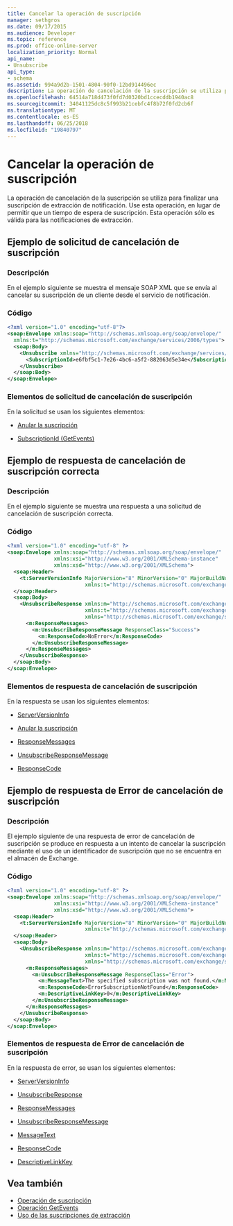 ```yaml
---
title: Cancelar la operación de suscripción
manager: sethgros
ms.date: 09/17/2015
ms.audience: Developer
ms.topic: reference
ms.prod: office-online-server
localization_priority: Normal
api_name:
- Unsubscribe
api_type:
- schema
ms.assetid: 994a9d2b-1501-4804-90f0-12bd914496ec
description: La operación de cancelación de la suscripción se utiliza para finalizar una suscripción de extracción de notificación. Use esta operación, en lugar de permitir que un tiempo de espera de suscripción. Esta operación sólo es válida para las notificaciones de extracción.
ms.openlocfilehash: 64514a718d473f0fd7d0320bd1ccecddb1940ac8
ms.sourcegitcommit: 34041125dc8c5f993b21cebfc4f8b72f0fd2cb6f
ms.translationtype: MT
ms.contentlocale: es-ES
ms.lasthandoff: 06/25/2018
ms.locfileid: "19840797"
---
```

# <a name="unsubscribe-operation"></a>Cancelar la operación de suscripción

La operación de cancelación de la suscripción se utiliza para finalizar una suscripción de extracción de notificación. Use esta operación, en lugar de permitir que un tiempo de espera de suscripción. Esta operación sólo es válida para las notificaciones de extracción.
  
## <a name="unsubscribe-request-example"></a>Ejemplo de solicitud de cancelación de suscripción

### <a name="description"></a>Descripción

En el ejemplo siguiente se muestra el mensaje SOAP XML que se envía al cancelar su suscripción de un cliente desde el servicio de notificación.
  
### <a name="code"></a>Código

```XML
<?xml version="1.0" encoding="utf-8"?>
<soap:Envelope xmlns:soap="http://schemas.xmlsoap.org/soap/envelope/"
  xmlns:t="http://schemas.microsoft.com/exchange/services/2006/types">
  <soap:Body>
    <Unsubscribe xmlns="http://schemas.microsoft.com/exchange/services/2006/messages">
      <SubscriptionId>e6fbf5c1-7e26-4bc6-a5f2-882063d5e34e</SubscriptionId>  
    </Unsubscribe>
  </soap:Body>
</soap:Envelope>
```

### <a name="unsubscribe-request-elements"></a>Elementos de solicitud de cancelación de suscripción

En la solicitud se usan los siguientes elementos:
  
- [Anular la suscripción](unsubscribe.md)
    
- [SubscriptionId (GetEvents)](subscriptionid-getevents.md)
    
## <a name="successful-unsubscribe-response-example"></a>Ejemplo de respuesta de cancelación de suscripción correcta

### <a name="description"></a>Descripción

En el ejemplo siguiente se muestra una respuesta a una solicitud de cancelación de suscripción correcta.
  
### <a name="code"></a>Código

```xml
<?xml version="1.0" encoding="utf-8" ?>
<soap:Envelope xmlns:soap="http://schemas.xmlsoap.org/soap/envelope/" 
               xmlns:xsi="http://www.w3.org/2001/XMLSchema-instance" 
               xmlns:xsd="http://www.w3.org/2001/XMLSchema">
  <soap:Header>
    <t:ServerVersionInfo MajorVersion="8" MinorVersion="0" MajorBuildNumber="628" MinorBuildNumber="0" 
                         xmlns:t="http://schemas.microsoft.com/exchange/services/2006/types" />
  </soap:Header>
  <soap:Body>
    <UnsubscribeResponse xmlns:m="http://schemas.microsoft.com/exchange/services/2006/messages" 
                         xmlns:t="http://schemas.microsoft.com/exchange/services/2006/types" 
                         xmlns="http://schemas.microsoft.com/exchange/services/2006/messages">
      <m:ResponseMessages>
        <m:UnsubscribeResponseMessage ResponseClass="Success">
          <m:ResponseCode>NoError</m:ResponseCode>
        </m:UnsubscribeResponseMessage>
      </m:ResponseMessages>
    </UnsubscribeResponse>
  </soap:Body>
</soap:Envelope>
```

### <a name="unsubscribe-response-elements"></a>Elementos de respuesta de cancelación de suscripción

En la respuesta se usan los siguientes elementos:
  
- [ServerVersionInfo](serverversioninfo.md)
    
- [Anular la suscripción](unsubscribe.md)
    
- [ResponseMessages](responsemessages.md)
    
- [UnsubscribeResponseMessage](unsubscriberesponsemessage.md)
    
- [ResponseCode](responsecode.md)
    
## <a name="unsubscribe-error-response-example"></a>Ejemplo de respuesta de Error de cancelación de suscripción

### <a name="description"></a>Descripción

El ejemplo siguiente de una respuesta de error de cancelación de suscripción se produce en respuesta a un intento de cancelar la suscripción mediante el uso de un identificador de suscripción que no se encuentra en el almacén de Exchange.
  
### <a name="code"></a>Código

```XML
<?xml version="1.0" encoding="utf-8" ?>
<soap:Envelope xmlns:soap="http://schemas.xmlsoap.org/soap/envelope/" 
               xmlns:xsi="http://www.w3.org/2001/XMLSchema-instance" 
               xmlns:xsd="http://www.w3.org/2001/XMLSchema">
  <soap:Header>
    <t:ServerVersionInfo MajorVersion="8" MinorVersion="0" MajorBuildNumber="628" MinorBuildNumber="0" 
                         xmlns:t="http://schemas.microsoft.com/exchange/services/2006/types" />
  </soap:Header>
  <soap:Body>
    <UnsubscribeResponse xmlns:m="http://schemas.microsoft.com/exchange/services/2006/messages" 
                         xmlns:t="http://schemas.microsoft.com/exchange/services/2006/types" 
                         xmlns="http://schemas.microsoft.com/exchange/services/2006/messages">
      <m:ResponseMessages>
        <m:UnsubscribeResponseMessage ResponseClass="Error">
          <m:MessageText>The specified subscription was not found.</m:MessageText>
          <m:ResponseCode>ErrorSubscriptionNotFound</m:ResponseCode>
          <m:DescriptiveLinkKey>0</m:DescriptiveLinkKey>
        </m:UnsubscribeResponseMessage>
      </m:ResponseMessages>
    </UnsubscribeResponse>
  </soap:Body>
</soap:Envelope>
```

### <a name="unsubscribe-error-response-elements"></a>Elementos de respuesta de Error de cancelación de suscripción

En la respuesta de error, se usan los siguientes elementos:
  
- [ServerVersionInfo](serverversioninfo.md)
    
- [UnsubscribeResponse](unsubscriberesponse.md)
    
- [ResponseMessages](responsemessages.md)
    
- [UnsubscribeResponseMessage](unsubscriberesponsemessage.md)
    
- [MessageText](messagetext.md)
    
- [ResponseCode](responsecode.md)
    
- [DescriptiveLinkKey](descriptivelinkkey.md)
    
## <a name="see-also"></a>Vea también

- [Operación de suscripción](subscribe-operation.md)
- [Operación GetEvents](getevents-operation.md)
- [Uso de las suscripciones de extracción](http://msdn.microsoft.com/library/f956bc0e-2b25-4613-966b-54c65456897c%28Office.15%29.aspx)

